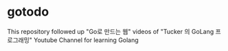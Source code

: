 # gotodo

This repository followed up "Go로 만드는 웹" videos of "Tucker 의 GoLang 프로그래밍" Youtube Channel for learning Golang

